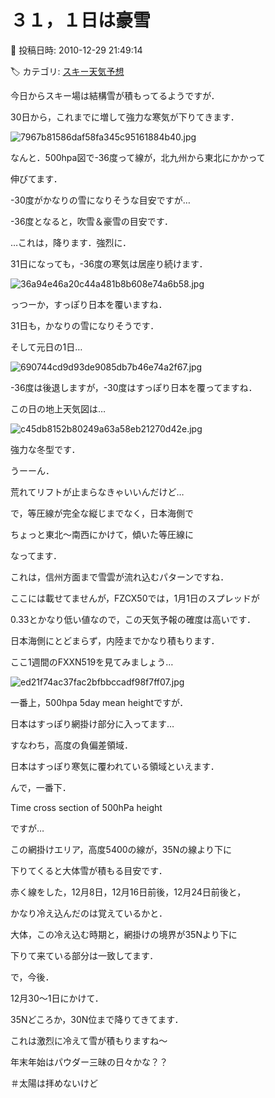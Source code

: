 # ３１，１日は豪雪

📅 投稿日時: 2010-12-29 21:49:14

🏷️ カテゴリ: [スキー天気予想](c6554f5c3c106093b511a8daae23757e8.md)

今日からスキー場は結構雪が積もってるようですが．





30日から，これまでに増して強力な寒気が下りてきます．




![7967b81586daf58fa345c95161884b40.jpg](images/7967b81586daf58fa345c95161884b40.jpg)




なんと．500hpa図で-36度って線が，北九州から東北にかかって


伸びてます．


-30度がかなりの雪になりそうな目安ですが…


-36度となると，吹雪＆豪雪の目安です．





…これは，降ります．強烈に．





31日になっても，-36度の寒気は居座り続けます．




![36a94e46a20c44a481b8b608e74a6b58.jpg](images/36a94e46a20c44a481b8b608e74a6b58.jpg)




っつーか，すっぽり日本を覆いますね．


31日も，かなりの雪になりそうです．





そして元日の1日…




![690744cd9d93de9085db7b46e74a2f67.jpg](images/690744cd9d93de9085db7b46e74a2f67.jpg)




-36度は後退しますが，-30度はすっぽり日本を覆ってますね．





この日の地上天気図は…




![c45db8152b80249a63a58eb21270d42e.jpg](images/c45db8152b80249a63a58eb21270d42e.jpg)




強力な冬型です．


うーーん．


荒れてリフトが止まらなきゃいいんだけど…


で，等圧線が完全な縦じまでなく，日本海側で


ちょっと東北～南西にかけて，傾いた等圧線に


なってます．


これは，信州方面まで雪雲が流れ込むパターンですね．





ここには載せてませんが，FZCX50では，1月1日のスプレッドが


0.33とかなり低い値なので，この天気予報の確度は高いです．


日本海側にとどまらず，内陸までかなり積もります．





ここ1週間のFXXN519を見てみましょう…




![ed21f74ac37fac2bfbbccadf98f7ff07.jpg](images/ed21f74ac37fac2bfbbccadf98f7ff07.jpg)




一番上，500hpa 5day mean heightですが．


日本はすっぽり網掛け部分に入ってます…


すなわち，高度の負偏差領域．


日本はすっぽり寒気に覆われている領域といえます．





んで，一番下．


Time cross section of 500hPa height


ですが…


この網掛けエリア，高度5400の線が，35Nの線より下に


下りてくると大体雪が積もる目安です．





赤く線をした，12月8日，12月16日前後，12月24日前後と，


かなり冷え込んだのは覚えているかと．


大体，この冷え込む時期と，網掛けの境界が35Nより下に


下りて来ている部分は一致してます．





で，今後．


12月30～1日にかけて．


35Nどころか，30N位まで降りてきてます．





これは激烈に冷えて雪が積もりますね～


年末年始はパウダー三昧の日々かな？？


＃太陽は拝めないけど
